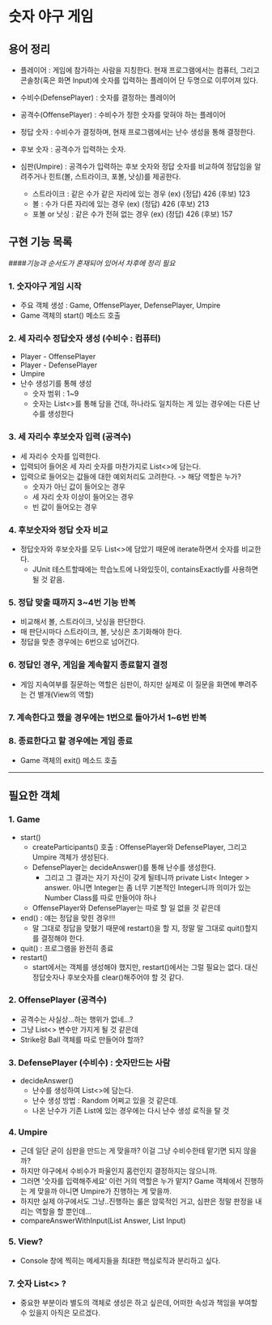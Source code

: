 # 숫자 야구 게임
## 용어 정리
* 플레이어 : 게임에 참가하는 사람을 지칭한다. 현재 프로그램에서는 컴퓨터, 그리고 콘솔창(혹은 화면 Input)에 숫자를 입력하는 플레이어 단 두명으로 이루어져 있다.  
* 수비수(DefensePlayer) : 숫자를 결정하는 플레이어
* 공격수(OffensePlayer) : 수비수가 정한 숫자를 맞혀야 하는 플레이어 
  
* 정답 숫자 : 수비수가 결정하며, 현재 프로그램에서는 난수 생성을 통해 결정한다. 
* 후보 숫자 : 공격수가 입력하는 숫자. 

* 심판(Umpire) : 공격수가 입력하는 후보 숫자와 정답 숫자를 비교하여 정답임을 알려주거나 힌트(볼, 스트라이크, 포볼, 낫싱)를 제공한다.
    * 스트라이크 : 같은 수가 같은 자리에 있는 경우 (ex) (정답) 426  (후보) 123 
    * 볼 :  수가 다른 자리에 있는 경우 (ex) (정답) 426 (후보) 213
    * 포볼 or 낫싱 : 같은 수가 전혀 없는 경우 (ex) (정답) 426 (후보) 157

## 구현 기능 목록 
####*기능과 순서도가 혼재되어 있어서 차후에 정리 필요*
### 1. 숫자야구 게임 시작
* 주요 객체 생성 : Game, OffensePlayer, DefensePlayer, Umpire
* Game 객체의 start() 메소드 호출

### 2. 세 자리수 정답숫자 생성 (수비수 : 컴퓨터)
* Player - OffensePlayer
* Player - DefensePlayer 
* Umpire 
* 난수 생성기를 통해 생성
    * 숫자 범위 : 1~9
    * 숫자는 List<>를 통해 담을 건데, 하나라도 일치하는 게 있는 경우에는 다른 난수를 생성한다

### 3. 세 자리수 후보숫자 입력 (공격수)
* 세 자리수 숫자를 입력한다.
* 입력되어 들어온 세 자리 숫자를 마찬가지로 List<>에 담는다.   
* 입력으로 들어오는 값들에 대한 예외처리도 고려한다. -> 해당 역할은 누가? 
    * 숫자가 아닌 값이 들어오는 경우 
    * 세 자리 숫자 이상이 들어오는 경우
    * 빈 값이 들어오는 경우

### 4. 후보숫자와 정답 숫자 비교 
* 정답숫자와 후보숫자를 모두 List<>에 담았기 때문에 iterate하면서 숫자를 비교한다. 
    * JUnit 테스트할때에는 학습노트에 나와있듯이, containsExactly를 사용하면 될 것 같음.

### 5. 정답 맞출 때까지 3~4번 기능 반복 
* 비교해서 볼, 스트라이크, 낫싱을 판단한다. 
* 매 판단시마다 스트라이크, 볼, 낫싱은 초기화해야 한다. 
* 정답을 맞춘 경우에는 6번으로 넘어간다. 
 
### 6. 정답인 경우, 게임을 계속할지 종료할지 결정 
* 게임 지속여부를 질문하는 역할은 심판이, 하지만 실제로 이 질문을 화면에 뿌려주는 건 별개(View의 역할)

### 7. 계속한다고 했을 경우에는 1번으로 돌아가서 1~6번 반복 

### 8. 종료한다고 할 경우에는 게임 종료 
* Game 객체의 exit() 메소드 호출 

---
## 필요한 객체 
### 1. Game 
* start() 
  * createParticipants() 호출 : OffensePlayer와 DefensePlayer, 그리고 Umpire 객체가 생성된다. 
  * DefensePlayer는 decideAnswer()를 통해 난수를 생성한다. 
    * 그리고 그 결과는 자기 자신이 갖게 될테니까 private List< Integer > answer. 
      아니면 Integer는 좀 너무 기본적인 Integer니까 의미가 있는 Number Class를 따로 만들어야 하나 
  * OffensePlayer와 DefensePlayer는 따로 할 일 없을 것 같은데 
* end() : 얘는 정답을 맞힌 경우!!! 
  * 말 그대로 정답을 맞혔기 때문에 restart()을 할 지, 
    정말 말 그대로 quit()할지를 결정해야 한다.
* quit() : 프로그램을 완전히 종료 
* restart() 
  * start에서는 객체를 생성해야 했지만, restart()에서는 그럴 필요는 없다. 
    대신 정답숫자나 후보숫자를 clear()해주어야 할 것 같다. 

### 2. OffensePlayer (공격수)
* 공격수는 사실상...하는 행위가 없네...?
* 그냥 List<> 변수만 가지게 될 것 같은데 
* Strike랑 Ball 객체를 따로 만들어야 할까?
### 3. DefensePlayer (수비수) : 숫자만드는 사람
* decideAnswer()
    * 난수를 생성하여 List<>에 담는다. 
    * 난수 생성 방법 : Random 어쩌고 있을 것 같은데. 
    * 나온 난수가 기존 List에 있는 경우에는 다시 난수 생성 로직을 탈 것
    
### 4. Umpire
* 근데 일단 굳이 심판을 만드는 게 맞을까? 이걸 그냥 수비수한테 맡기면 되지 않을까? 
* 하지만 야구에서 수비수가 파울인지 홈런인지 결정하지는 않으니까. 
* 그러면 '숫자를 입력해주세요' 이런 거의 역할은 누가 맡지?
  Game 객체에서 진행하는 게 맞을까 아니면 Umpire가 진행하는 게 맞을까. 
* 하지만 실제 야구에서도 그냥..진행하는 룰은 암묵적인 거고, 심판은 정말 판정을 내리는 
  역할을 할 뿐인데... 
* compareAnswerWithInput(List Answer, List Input)

### 5. View? 
* Console 창에 찍히는 메세지들을 최대한 핵심로직과 분리하고 싶다. 

### 7. 숫자 List<> ?
* 중요한 부분이라 별도의 객체로 생성은 하고 싶은데, 어떠한 속성과 책임을 부여할 수 있을지 아직은 모르겠다.
